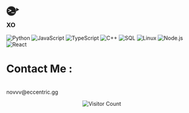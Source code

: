 


[<img align="left" alt="Terminal" width="26px" src="https://raw.githubusercontent.com/github/explore/80688e429a7d4ef2fca1e82350fe8e3517d3494d/topics/terminal/terminal.png" />][webdevplaylist]



<details>
  <summary></summary>
  
<!--START_SECTION:activity-->

<!--END_SECTION:activity-->
  <details>
  <summary></summary>
  



  


</details>
  <summary>
     <a href="https://steamcommunity.com/id/novelpk/"><img src="https://img.shields.io/badge/Steam-000000?style=for-the-badge&logo=steam&logoColor=white" alt="Steam"></a>
  </summary>
</details>




### XO

![Python](https://img.shields.io/badge/-Python-000?&logo=Python)
![JavaScript](https://img.shields.io/badge/-JavaScript-000?&logo=JavaScript)
![TypeScript](https://img.shields.io/badge/-TypeScript-000?&logo=TypeScript)
![C++](https://img.shields.io/badge/-C++-000?&logo=c%2b%2b&logoColor=00599C)
![SQL](https://img.shields.io/badge/-SQL-000?&logo=MySQL)
![Linux](https://img.shields.io/badge/-Linux-000?&logo=Linux)
![Node.js](https://img.shields.io/badge/-Node.js-000?&logo=node.js)
![React](https://img.shields.io/badge/-React-000?&logo=React)
  
   
  
  
  
</p>

[webdevplaylist]: https://youtu.be/T6kUPg_4k7w




# Contact Me :

<p>
 </br>
 novvv@eccentric.gg
  

<!-- Footer -->

<div align="center">
  
  ![Visitor Count](https://profile-counter.glitch.me/Noconversation/count.svg)
  
  </div>
